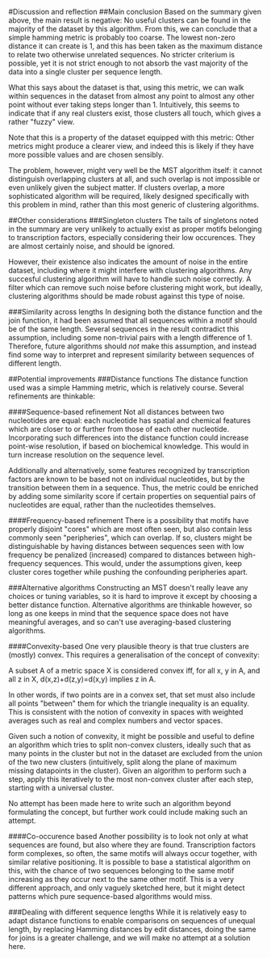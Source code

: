 #Discussion and reflection
##Main conclusion
Based on the summary given above, the main result is negative: No useful
clusters can be found in the majority of the dataset by this algorithm.
From this, we can conclude that a simple hamming metric is probably too
coarse. The lowest non-zero distance it can create is 1, and this has
been taken as the maximum distance to relate two otherwise unrelated
sequences. No stricter criterium is possible, yet it is not strict
enough to not absorb the vast majority of the data into a single cluster
per sequence length.

What this says about the dataset is that, using this metric, we can walk
within sequences in the dataset from almost any point to almost any
other point without ever taking steps longer than 1. Intuitively, this
seems to indicate that if any real clusters exist, those clusters all
touch, which gives a rather "fuzzy" view.

Note that this is a property of the dataset equipped with this metric:
Other metrics might produce a clearer view, and indeed this is likely if
they have more possible values and are chosen sensibly.

The problem, however, might very well be the MST algorithm itself: it
cannot distinguish overlapping clusters at all, and such overlap is not
impossible or even unlikely given the subject matter. If clusters
overlap, a more sophisticated algorithm will be required, likely
designed specifically with this problem in mind, rather than this most
generic of clustering algorithms.

##Other considerations
###Singleton clusters
The tails of singletons noted in the summary are very unlikely to actually
exist as proper motifs belonging to transcription factors, especially
considering their low occurences. They are almost certainly noise, and
should be ignored. 

However, their existence also indicates the amount of noise in the
entire dataset, including where it might interfere with clustering
algorithms. Any succesful clustering algorithm will have to handle such
noise correctly. A filter which can remove such noise before clustering
might work, but ideally, clustering algorithms should be made robust
against this type of noise.

###Similarity across lengths
In designing both the distance function and the join function, it had
been assumed that all sequences within a motif should be of the same
length. Several sequences in the result contradict this assumption,
including some non-trivial pairs with a length difference of 1.
Therefore, future algorithms should *not* make this assumption, and
instead find some way to interpret and represent similarity between
sequences of different length.

##Potential improvements
###Distance functions
The distance function used was a simple Hamming metric, which is
relatively course. Several refinements are thinkable:

####Sequence-based refinement
Not all distances between two nucleotides are equal: each nucleotide has
spatial and chemical features which are closer to or further from
those of each other nucleotide. Incorporating such differences into the
distance function could increase point-wise resolution, if based on
biochemical knowledge. This would in turn increase resolution on the
sequence level.

Additionally and alternatively, some features recognized by
transcription factors are known to be based not on individual
nucleotides, but by the transition between them in a sequence. Thus, the
metric could be enriched by adding some similarity score if certain
properties on sequential pairs of nucleotides are equal, rather than the
nucleotides themselves.

####Frequency-based refinement
There is a possibility that motifs have properly disjoint "cores" which
are most often seen, but also contain less commonly seen "peripheries",
which can overlap. If so, clusters might be distinguishable by having
distances between sequences seen with low frequency be penalized
(increased) compared to distances between high-frequency sequences. This
would, under the assumptions given, keep cluster cores together while
pushing the confounding peripheries apart.

###Alternative algorithms
Constructing an MST doesn't really leave any choices or tuning variables,
so it is hard to improve it except by choosing a better distance
function. Alternative algorithms are thinkable however, so long as one
keeps in mind that the sequence space does not have meaningful averages,
and so can't use averaging-based clustering algorithms.

####Convexity-based
One very plausible theory is that true clusters are (mostly) convex.
This requires a generalisation of the concept of convexity:

A subset A of a metric space X is considered convex iff, for all x, y in A,
and all z in X, d(x,z)+d(z,y)=d(x,y) implies z in A. 

In other words, if two points are in a convex set, that set must also
include all points "between" them for which the triangle inequality is
an equality. This is consistent with the notion of convexity in spaces
with weighted averages such as real and complex numbers and vector
spaces.

Given such a notion of convexity, it might be possible and useful to
define an algorithm which tries to split non-convex clusters, ideally
such that as many points in the cluster but not in the dataset are
excluded from the union of the two new clusters (intuitively, split along
the plane of maximum missing datapoints in the cluster). Given an
algorithm to perform such a step, apply this iteratively to the most
non-convex cluster after each step, starting with a universal cluster.

No attempt has been made here to write such an algorithm beyond
formulating the concept, but further work could include making such an
attempt.

####Co-occurence based
Another possibility is to look not only at what sequences are found, but
also where they are found. Transcription factors form complexes, so
often, the same motifs will always occur together, with similar relative
positioning. It is possible to base a statistical algorithm on this,
with the chance of two sequences belonging to the same motif increasing
as they occur next to the same other motif. This is a very different
approach, and only vaguely sketched here, but it might detect patterns
which pure sequence-based algorithms would miss.

###Dealing with different sequence lengths
While it is relatively easy to adapt distance functions to enable
comparisons on sequences of unequal length, by replacing Hamming
distances by edit distances, doing the same for joins is a greater
challenge, and we will make no attempt at a solution here.

